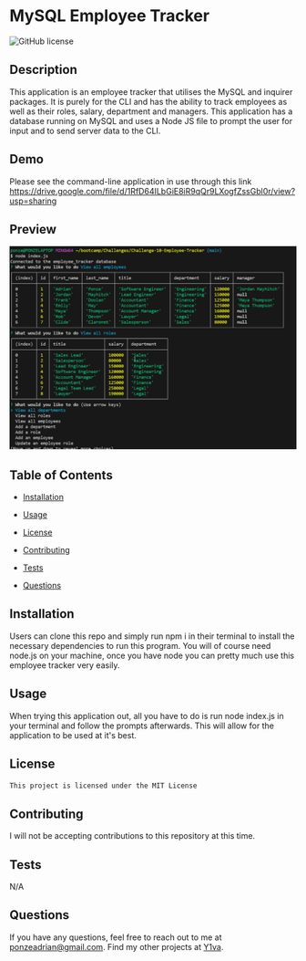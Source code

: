 # MySQL Employee Tracker

![GitHub license](https://img.shields.io/badge/license-MIT-blue.svg)

## Description

This application is an employee tracker that utilises the MySQL and inquirer packages. It is purely for the CLI and has the ability to track employees as well as their roles, salary, department and managers. This application has a database running on MySQL and uses a Node JS file to prompt the user for input and to send server data to the CLI.

## Demo

Please see the command-line application in use through this link https://drive.google.com/file/d/1RfD64ILbGiE8iR9qQr9LXogfZssGbl0r/view?usp=sharing

## Preview

![A screenshot taken in google chrome](./images/sql%20challenge.png)

## Table of Contents

- [Installation](#installation)

- [Usage](#usage)

- [License](#license)

- [Contributing](#contributing)

- [Tests](#tests)

- [Questions](#questions)

## Installation

Users can clone this repo and simply run npm i in their terminal to install the necessary dependencies to run this program. You will of course need node.js on your machine, once you have node you can pretty much use this employee tracker very easily.

## Usage

When trying this application out, all you have to do is run node index.js in your terminal and follow the prompts afterwards. This will allow for the application to be used at it's best.

## License

    This project is licensed under the MIT License

## Contributing

I will not be accepting contributions to this repository at this time.

## Tests

N/A

## Questions

If you have any questions, feel free to reach out to me at ponzeadrian@gmail.com. Find my other projects at [Y1va](https://github.com/Y1va/).

